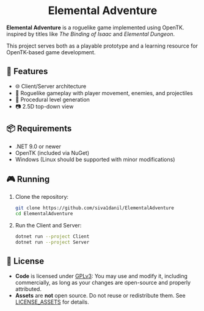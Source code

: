 <h1 align="center">Elemental Adventure</h1>

**Elemental Adventure** is a roguelike game implemented using OpenTK. inspired by titles like *The Binding of Isaac* and *Elemental Dungeon*.

This project serves both as a playable prototype and a learning resource for OpenTK-based game development.

## 🔧 Features

- 🌐 Client/Server architecture
- 👾 Roguelike gameplay with player movement, enemies, and projectiles
- 🧱 Procedural level generation
- 📷 2.5D top-down view

## 📦 Requirements

- .NET 9.0 or newer
- OpenTK (included via NuGet)
- Windows (Linux should be supported with minor modifications)

## 🎮 Running

1. Clone the repository:
   ```bash
   git clone https://github.com/siva1danil/ElementalAdventure
   cd ElementalAdventure
   ```

2. Run the Client and Server:
   ```bash
   dotnet run --project Client
   dotnet run --project Server
   ```

## 📜 License

- **Code** is licensed under [GPLv3](LICENSE): You may use and modify it, including commercially, as long as your changes are open-source and properly attributed.
- **Assets** are **not** open source. Do not reuse or redistribute them. See [LICENSE_ASSETS](LICENSE_ASSETS) for details.